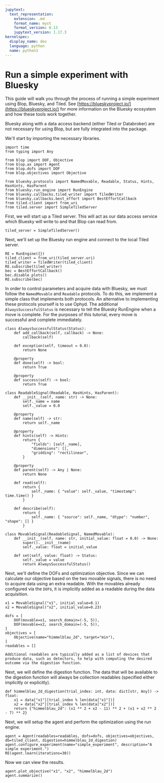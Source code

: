 ```yaml
---
jupytext:
  text_representation:
    extension: .md
    format_name: myst
    format_version: 0.13
    jupytext_version: 1.17.3
kernelspec:
  display_name: dev
  language: python
  name: python3
---
```


# Run a simple experiment with Bluesky

This guide will walk you through the process of running a simple experiment using Blop, Bluesky, and Tiled. See [https://blueskyproject.io/](https://blueskyproject.io/) for more information on the Bluesky ecosystem and how these tools work together.

Bluesky along with a data access backend (either Tiled or Databroker) are not necessary for using Blop, but are fully integrated into the package.

We'll start by importing the necessary libraries.

```{code-cell} ipython3
import time
from typing import Any

from blop import DOF, Objective
from blop.ax import Agent
from blop.dofs import DOF
from blop.objectives import Objective

from bluesky.protocols import NamedMovable, Readable, Status, Hints, HasHints, HasParent
from bluesky.run_engine import RunEngine
from bluesky.callbacks.tiled_writer import TiledWriter
from bluesky.callbacks.best_effort import BestEffortCallback
from tiled.client import from_uri
from tiled.server import SimpleTiledServer
```

First, we will start up a Tiled server. This will act as our data access service which Bluesky will write to and that Blop can read from.

```{code-cell} ipython3
tiled_server = SimpleTiledServer()
```

Next, we'll set up the Bluesky run engine and connect to the local Tiled server.

```{code-cell} ipython3
RE = RunEngine({})
tiled_client = from_uri(tiled_server.uri)
tiled_writer = TiledWriter(tiled_client)
RE.subscribe(tiled_writer)
bec = BestEffortCallback()
bec.disable_plots()
RE.subscribe(bec)
```

In order to control parameters and acquire data with Bluesky, we must follow the `NamedMovable` and `Readable` protocols. To do this, we implement a simple class that implements both protocols. An alternative to implementing these protocols yourself is to use Ophyd. The additional `AlwaysSuccessfulStatus` is necessary to tell the Bluesky RunEngine when a move is complete. For the purposes of this tutorial, every move is successful and complete immediately.

```{code-cell} ipython3
class AlwaysSuccessfulStatus(Status):
    def add_callback(self, callback) -> None:
        callback(self)

    def exception(self, timeout = 0.0):
        return None
    
    @property
    def done(self) -> bool:
        return True
    
    @property
    def success(self) -> bool:
        return True

class ReadableSignal(Readable, HasHints, HasParent):
    def __init__(self, name: str) -> None:
        self._name = name
        self._value = 0.0

    @property
    def name(self) -> str:
        return self._name

    @property
    def hints(self) -> Hints:
        return { 
            "fields": [self._name],
            "dimensions": [],
            "gridding": "rectilinear",
        }
    
    @property
    def parent(self) -> Any | None:
        return None

    def read(self):
        return {
            self._name: { "value": self._value, "timestamp": time.time() }
        }

    def describe(self):
        return {
            self._name: { "source": self._name, "dtype": "number", "shape": [] }
        }

class MovableSignal(ReadableSignal, NamedMovable):
    def __init__(self, name: str, initial_value: float = 0.0) -> None:
        super().__init__(name)
        self._value: float = initial_value

    def set(self, value: float) -> Status:
        self._value = value
        return AlwaysSuccessfulStatus()
```

    
Next, we'll define the DOFs and optimization objective. Since we can calculate our objective based on the two movable signals, there is no need to acquire data using an extra readable. With the movables already configured via the `DOF`s, it is implicitly added as a readable during the data acquisition.

```{code-cell} ipython3
x1 = MovableSignal("x1", initial_value=0.1)
x2 = MovableSignal("x2", initial_value=0.23)

dofs = [
    DOF(movable=x1, search_domain=(-5, 5)),
    DOF(movable=x2, search_domain=(-5, 5)),
]
objectives = [
    Objective(name="himmelblau_2d", target="min"),
]
readables = []
```

```{note}
Additional readables are typically added as a list of devices that produce data, such as detectors, to help with computing the desired outcome via the digestion function.
```

Next, we will define the digestion function. The data that will be available to the digestion function will always be collection readables (specified either implicitly or explicitly).

```{code-cell} ipython3
def himmelblau_2d_digestion(trial_index: int, data: dict[str, Any]) -> float:
    x1 = data["x1"][trial_index % len(data["x1"])]
    x2 = data["x2"][trial_index % len(data["x2"])]
    return {"himmelblau_2d": (x1 ** 2 + x2 - 11) ** 2 + (x1 + x2 ** 2 - 7) ** 2}
```

Next, we will setup the agent and perform the optimization using the run engine.
    
```{code-cell} ipython3
agent = Agent(readables=readables, dofs=dofs, objectives=objectives, db=tiled_client, digestion=himmelblau_2d_digestion)
agent.configure_experiment(name="simple_experiment", description="A simple experiment.")
RE(agent.learn(iterations=30))
```

Now we can view the results.

```{code-cell} ipython3
agent.plot_objective("x1", "x2", "himmelblau_2d")
agent.summarize()
```
